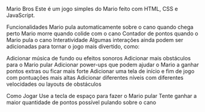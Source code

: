 Mario Bros
Este é um jogo simples do Mario feito com HTML, CSS e JavaScript.

Funcionalidades
Mario pula automaticamente sobre o cano quando chega perto
Mario morre quando colide com o cano
Contador de pontos quando o Mario pula o cano
Interatividade
Algumas interações ainda podem ser adicionadas para tornar o jogo mais divertido, como:

Adicionar música de fundo ou efeitos sonoros
Adicionar mais obstáculos para o Mario pular
Adicionar power-ups que podem ajudar o Mario a ganhar pontos extras ou ficar mais forte
Adicionar uma tela de início e fim de jogo com pontuações mais altas
Adicionar diferentes níveis com diferentes velocidades ou layouts de obstáculos

Como Jogar
Use a tecla de espaço para fazer o Mario pular
Tente ganhar a maior quantidade de pontos possível pulando sobre o cano